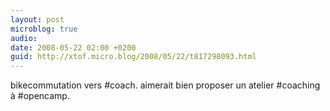 ```yaml
---
layout: post
microblog: true
audio: 
date: 2008-05-22 02:00 +0200
guid: http://xtof.micro.blog/2008/05/22/t817298093.html
---
```

bikecommutation vers #coach. aimerait bien proposer un atelier #coaching à #opencamp.
